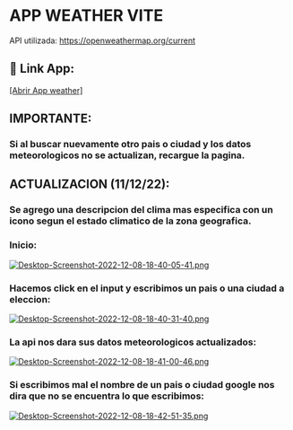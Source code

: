 
# APP WEATHER VITE

API utilizada: https://openweathermap.org/current









## 🔗 Link App:
[[Abrir App weather]](https://tobiassl.github.io/APP-WEATHER-REACT-VITE/)

## IMPORTANTE:

### Si al buscar nuevamente otro pais o ciudad y los datos meteorologicos no se actualizan, recargue la pagina.

## ACTUALIZACION (11/12/22):

### Se agrego una descripcion del clima mas especifica con un icono segun el estado climatico de la zona geografica.

### Inicio:

[![Desktop-Screenshot-2022-12-08-18-40-05-41.png](https://i.postimg.cc/5tX3Twng/Desktop-Screenshot-2022-12-08-18-40-05-41.png)](https://postimg.cc/TyXgWW85)

### Hacemos click en el input y escribimos un pais o una ciudad a eleccion:

[![Desktop-Screenshot-2022-12-08-18-40-31-40.png](https://i.postimg.cc/SRnkz1r8/Desktop-Screenshot-2022-12-08-18-40-31-40.png)](https://postimg.cc/2LNPswg8)

### La api nos dara sus datos meteorologicos actualizados:

[![Desktop-Screenshot-2022-12-08-18-41-00-46.png](https://i.postimg.cc/rw1cWrSh/Desktop-Screenshot-2022-12-08-18-41-00-46.png)](https://postimg.cc/G4mZn9gY)


### Si escribimos mal el nombre de un pais o ciudad google nos dira que no se encuentra lo que escribimos:

[![Desktop-Screenshot-2022-12-08-18-42-51-35.png](https://i.postimg.cc/bw9rPMFN/Desktop-Screenshot-2022-12-08-18-42-51-35.png)](https://postimg.cc/WdtT69vQ)




